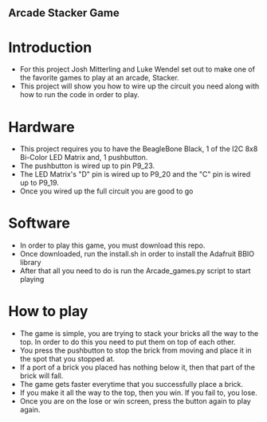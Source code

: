 ## Arcade Stacker Game
# Introduction
- For this project Josh Mitterling and Luke Wendel set out to make one of the favorite games to play at an arcade, Stacker.
- This project will show you how to wire up the circuit you need along with how to run the code in order to play.

# Hardware
- This project requires you to have the BeagleBone Black, 1 of the I2C 8x8 Bi-Color LED Matrix and, 1 pushbutton.
- The pushbutton is wired up to pin P9_23.
- The LED Matrix's "D" pin is wired up to P9_20 and the "C" pin is wired up to P9_19.
- Once you wired up the full circuit you are good to go

# Software
- In order to play this game, you must download this repo.
- Once downloaded, run the install.sh in order to install the Adafruit BBIO library
- After that all you need to do is run the Arcade_games.py script to start playing

# How to play
- The game is simple, you are trying to stack your bricks all the way to the top. In order to do this you need to put them on top of each other.
- You press the pushbutton to stop the brick from moving and place it in the spot that you stopped at.
- If a port of a brick you placed has nothing below it, then that part of the brick will fall.
- The game gets faster everytime that you successfully place a brick.
- If you make it all the way to the top, then you win. If you fail to, you lose.
- Once you are on the lose or win screen, press the button again to play again.
